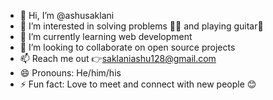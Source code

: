 - 👋 Hi, I’m @ashusaklani
- 👀 I’m interested in solving problems 👨‍💻 and playing guitar🎸
- 🌱 I’m currently learning web development 
- 💞️ I’m looking to collaborate on open source projects
- 📫 Reach me out 👉saklaniashu128@gmail.com
- 😄 Pronouns: He/him/his
- ⚡ Fun fact: Love to meet and connect with new people 😊

<!---
ashusaklani/ashusaklani is a ✨ special ✨ repository because its `README.md` (this file) appears on your GitHub profile.
You can click the Preview link to take a look at your changes.
--->
